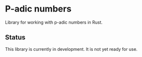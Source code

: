 # P-adic numbers

Library for working with p-adic numbers in Rust.

## Status

This library is currently in development. It is not yet ready for use.
